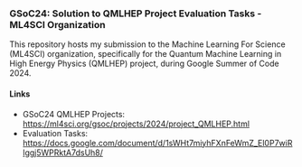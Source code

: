### GSoC24: Solution to QMLHEP Project Evaluation Tasks - ML4SCI Organization

This repository hosts my submission to the Machine Learning For Science (ML4SCI) organization, specifically for the Quantum Machine Learning in High Energy Physics (QMLHEP) project, during Google Summer of Code 2024.

#### Links

* GSoC24 QMLHEP Projects: https://ml4sci.org/gsoc/projects/2024/project_QMLHEP.html
* Evaluation Tasks: https://docs.google.com/document/d/1sWHt7miyhFXnFeWmZ_El0P7wiRlggj5WPRktA7dsUh8/